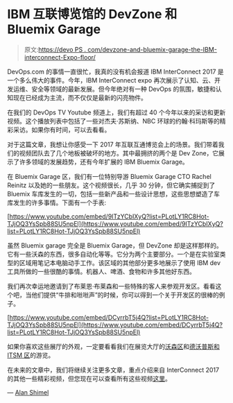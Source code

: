 # IBM 互联博览馆的 DevZone 和 Bluemix Garage

> 原文:[https://devo PS . com/devzone-and-bluemix-garage-the-IBM-interconnect-Expo-floor/](https://devops.com/devzone-and-bluemix-garage-the-ibm-interconnect-expo-floor/)

DevOps.com 的事情一直很忙，我真的没有机会报道 IBM InterConnect 2017 是一个多么伟大的事件。今年，IBM InterConnect expo 再次展示了认知、云、开发运维、安全等领域的最新发展。但今年绝对有一种 DevOps 的氛围，敏捷和认知现在已经成为主流，而不仅仅是最新的闪亮物件。

在我们的 DevOps TV Youtube 频道上，我们有超过 40 个今年以来的采访和更新视频。这个播放列表中包括了一些对杰夫·苏斯纳、NBC 环球的约翰·科玛斯等的精彩采访。如果你有时间，可以去看看。

对于这篇文章，我想让你感受一下 2017 年互联互通博览会上的场景。我们带着我们的视频团队去了几个地板被破坏的地方。其中最拥挤的两个是 Dev Zone，它展示了许多领域的发展趋势，还有今年扩展的 IBM Bluemix Garage。

在 Bluemix Garage 区，我们有一位特别导游 Bluemix Garage CTO Rachel Reinitz 以及她的一些朋友。这个视频很长，几乎 30 分钟，但它确实捕捉到了 Bluemix 车库发生的一切，包括一些新产品和一些设计思想，这些思想塑造了车库发生的许多事情。下面有一个手表:

[https://www.youtube.com/embed/9ITzYCbIXyQ?list=PLotLY1RC8Hot-TJjOQ3YsSpb88SU5npEl](https://www.youtube.com/embed/9ITzYCbIXyQ?list=PLotLY1RC8Hot-TJjOQ3YsSpb88SU5npEl)

虽然 Bluemix garage 完全是 Bluemix Garage，但 DevZone 却是这样那样的。它有一些沃森的东西，很多自动化等等。它分为两个主要部分。一个是在实验室类型的区域用笔记本电脑动手工作。该区域的其他部分更多地展示了使用 IBM dev 工具所做的一些很酷的事情。机器人、啤酒、食物和许多其他好东西。

我们再次幸运地邀请到了布莱恩·布莱森和一些特殊的客人来参观开发区。看看这个吧，当他们提供“牛排和咝咝声”的时候，你可以得到一个关于开发区的很棒的例子。

[https://www.youtube.com/embed/DCyrrbT5j4Q?list=PLotLY1RC8Hot-TJjOQ3YsSpb88SU5npEl](https://www.youtube.com/embed/DCyrrbT5j4Q?list=PLotLY1RC8Hot-TJjOQ3YsSpb88SU5npEl)

如果你喜欢这些展厅的外观，一定要看看我们在展览大厅的[沃森区](https://www.youtube.com/watch?v=jAgi0wtaHjg&index=30&list=PLotLY1RC8Hot-TJjOQ3YsSpb88SU5npEl&t=245s)和[德沃普斯和 ITSM 区](https://www.youtube.com/watch?v=L4B2g06so6s&index=39&list=PLotLY1RC8Hot-TJjOQ3YsSpb88SU5npEl)的游览。

在未来的文章中，我们将继续关注更多文章，重点介绍来自 InterConnect 2017 的其他一些精彩视频，但您现在可以查看所有这些视频[这里](https://www.youtube.com/watch?v=zZ1CIGID4Bg&index=28&list=PLotLY1RC8Hot-TJjOQ3YsSpb88SU5npEl)。

— [Alan Shimel](https://devops.com/author/ashimmy/)